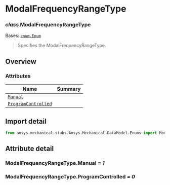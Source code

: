 <a id="modalfrequencyrangetype"></a>

# ModalFrequencyRangeType

<a id="ModalFrequencyRangeType"></a>

### *class* ModalFrequencyRangeType

Bases: [`enum.Enum`](https://docs.python.org/3/library/enum.html#enum.Enum)

> Specifies the ModalFrequencyRangeType.

> <!-- !! processed by numpydoc !! -->

<a id="overview"></a>

## Overview

### Attributes

| Name | Summary |
|-------------------------------------------------------------------|----|
| [`Manual`](#ModalFrequencyRangeType.Manual)                       |    |
| [`ProgramControlled`](#ModalFrequencyRangeType.ProgramControlled) |    |

<a id="import-detail"></a>

## Import detail

```python
from ansys.mechanical.stubs.Ansys.Mechanical.DataModel.Enums import ModalFrequencyRangeType
```

<a id="attribute-detail"></a>

## Attribute detail

<a id="ModalFrequencyRangeType.Manual"></a>

### ModalFrequencyRangeType.Manual *= 1*

<a id="ModalFrequencyRangeType.ProgramControlled"></a>

### ModalFrequencyRangeType.ProgramControlled *= 0*

